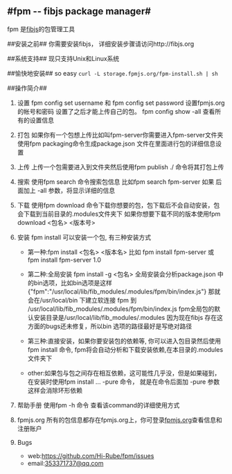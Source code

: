 #fpm -- fibjs package manager#
---
fpm 是[fibjs](http://fibjs.org)的包管理工具

##安装之前##
你需要安装fibjs， 详细安装步骤请访问http://fibjs.org

##系统支持##
现只支持Unix和Linux系统

##愉快地安装##
so easy
`curl -L storage.fpmjs.org/fpm-install.sh | sh`

##操作简介##
1. 设置
	fpm config set username 和 fpm config set password 设置fpmjs.org的帐号和密码
	设置了之后才能上传自己的包。
	fpm config show -all 查看所有的设置信息

2. 打包
	如果你有一个包想上传比如叫fpm-server你需要进入fpm-server文件夹使用fpm packaging命令生成package.json 文件在里面进行包的详细信息设置

3. 上传
	上传一个包需要进入到文件夹然后使用fpm publish ./  命令将其打包上传

4. 搜索
	使用fpm search 命令搜索包信息 比如fpm search fpm-server 如果 后面加上 -all 参数，将显示详细的信息

5. 下载
	使用fpm download 命令下载你想要的包，包下载后不会自动安装，包会下载到当前目录的.modules文件夹下   如果你想要下载不同的版本使用fpm download <包名> <版本号>

6. 安装
	fpm install 可以安装一个包, 有三种安装方式

	- 第一种:fpm install <包名> <版本名> 比如 fpm install fpm-server 或 fpm install fpm-server 1.0

	- 第二种:全局安装 fpm install -g <包名> 全局安装会分析package.json 中的bin选项，比如bin选项是这样 {"fpm":"/usr/local/lib/fib_modules/.modules/fpm/bin/index.js"} 那就会在/usr/local/bin 下建立软连接 fpm 到 /usr/local/lib/fib_modules/.modules/fpm/bin/index.js
fpm全局包的默认安装目录是/usr/local/lib/fib_modules/.modules 因为现在fibjs 存在这方面的bugs还未修复，所以bin 选项的路径最好是写绝对路径

	- 第三种:直接安装，如果你要安装包的依赖等, 你可以进入包目录然后使用 fpm install 命令, fpm将会自动分析和下载安装依赖,在本目录的.modules文件夹下

	- other:如果包与包之间存在相互依赖，这可能性几乎没，但是如果碰到，在安装时使用fpm install ... -pure 命令， 就是在命令后面加 -pure 参数这样会消除环形依赖

7. 帮助手册
	使用fpm <command> -h 命令 查看该command的详细使用方式

8. fpmjs.org
	所有的包信息都存在fpmjs.org上，你可登录[fpmjs.org](http://fpmjs.org)查看信息和注册账户

9. Bugs
	- web:https://github.com/Hi-Rube/fpm/issues
	- email:353371737@qq.com





